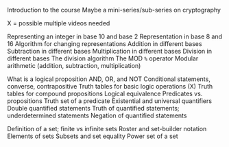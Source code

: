 Introduction to the course 
Maybe a mini-series/sub-series on cryptography

X = possible multiple videos needed

Representing an integer in base 10 and base 2
Representation in base 8 and 16 
Algorithm for changing representations
Addition in different bases
Subtraction in different bases
Multiplication in different bases
Division in different bases
The division algorithm
The MOD `%` operator
Modular arithmetic (addition, subtraction, multiplication) 

What is a logical proposition
AND, OR, and NOT 
Conditional statements, converse, contrapositive
Truth tables for basic logic operations
(X) Truth tables for compound propositions 
Logical equivalence
Predicates vs. propositions
Truth set of a predicate
Existential and universal quantifiers
Double quantified statements
Truth of quantified statements; underdetermined statements
Negation of quantified statements

Definition of a set; finite vs infinite sets
Roster and set-builder notation
Elements of sets
Subsets and set equality
Power set of a set
<!--stackedit_data:
eyJoaXN0b3J5IjpbMTkxNDY2NDU5OV19
-->
